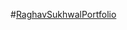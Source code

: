 #[RaghavSukhwalPortfolio](https://sukhwalraghav.github.io/Raghav-Sukhwal-Portfolio/index1.html)

 
 
